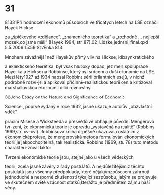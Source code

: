 # 31

81331Při hodnocení ekonomů působících ve třicátých letech na LSE označil Hayek Hickse

za „špičkového vzdělance“, „znamenitého teoretika“ a „rozhodně … nejlepší mozek,co jsme měli“ (Hayek 1994, str. 87).02_Lidske jednani_final.qxd 5.5.2006 15:59 StrÆnka 813

Mnohem závažnější než Hayekův přímý vliv na Hickse, idiosynkratického

a eklektického teoretika, byl však hluboký dopad, jež měla spolupráce Haye-ka a Hickse na Robbinse, který byl srdcem a duší ekonomie na LSE. Mezi léty1927 až 1934 napsal Robbins sérii brilantních esejů, v nichž podrobně rozví-jel a aplikoval příčinně-realistickou teorii cen a kritizoval marshallovskou eko-nomii dílčí rovnováhy.

32Jeho Essay on the Nature and Significance of Economic

Science , poprvé vydaný v roce 1932, jasně ukazuje autorův „obzvláštní vděk“

pracím Misese a Wicksteeda a přesvědčivě obhajuje původní Mengerovo tvr-zení, že ekonomická teorie je opravdu „vystavěná na realitě“ (Robbins 1969,str. xv–xvi). Robbinsova kniha úspěšně ukazovala ostatním z ekonomicképrofese, že mengerovská metoda formulování ekonomických teorií je jakpochopitelná, tak realistická. Robbins (1969, str. 78) tuto metodu charakteri-zoval takto:

Tvrzení ekonomické teorie jsou, stejně jako u všech vědeckých

teorií, zcela jasně závěry z řady postulátů. A nejdůležitějšímiz těchto postulátů jsou všechny předpoklady, které nějakýmzpůsobem zahrnují jednoduché a nesporné zkušenosti týkající sezpůsobu, jakým se projevuje ve skutečném světě vzácnost statků,kterážto je předmětem zájmu naší vědy.
